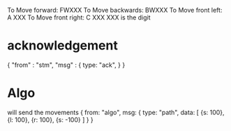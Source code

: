 To Move forward: FWXXX
To Move backwards: BWXXX
To Move front left: A XXX
To Move front right: C XXX
XXX is the digit

# acknowledgement
{
    "from" : "stm",
    "msg" : {
        type: "ack",
    }
}

# Algo
will send the movements
{
    from: "algo",
    msg: {
        type: "path",
        data: [
            {s: 100},
            {l: 100},
            {r: 100},
            {s: -100}
        ]
    }
}
